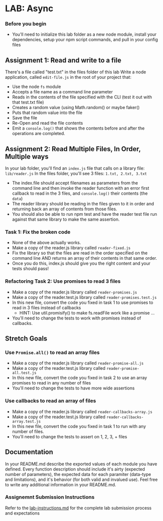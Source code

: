 # LAB: Async

### Before you begin
* You'll need to initialize this lab folder as a new node module, install your dependencies, setup your npm script commands, and pull in your config files

## Assignment 1: Read and write to a file
There's a file called "test.txt" in the files folder of this lab
Write a node application, called `edit-file.js` in the root of your project that:

  * Use the node `fs` module
  * Accepts a file name as a command line parameter
  * Reads in the contents of the file specified with the CLI (test it out with that test.txt file)
  * Creates a random value (using Math.random() or maybe faker()
  * Puts that random value into the file
  * Save the file
  * Re-Open and read the file contents
  * Emit a `console.log()` that shows the contents before and after the operations are completed.

## Assignment 2: Read Multiple Files, In Order, Multiple ways
In your lab folder, you'll find an `index.js` file that calls on a library file: `lib/reader.js`
In the files folder, you'll see 3 files: `1.txt, 2.txt, 3.txt`
* The index.file should accept filenames as parameters from the command line and then invoke the reader function with an error first callback to read in the 3 files, and `console.log()` their contents (the `data`)
* The reader library should be reading in the files given to it in order and returning back an array of contents from those files.
* You should also be able to run npm test and have the reader test file run against that same library to make the same assertion.

### Task 1: Fix the broken code
* None of the above actually works.
* Make a copy of the reader.js library called `reader-fixed.js`
* Fix the library so that the files are read in the order specified on the command line AND returns an array of their contents in that same order.
* Once you do this, index.js should give you the right content and your tests should pass!

### Refactoring Task 2: Use promises to read 3 files
* Make a copy of the reader.js library called `reader-promises.js`
* Make a copy of the reader.test.js library called `reader-promises.test.js`
* In this new file, convert the code you fixed in task 1 to use promises to read in 3 files instead of callbacks
  * HINT: Use util.promisify() to make fs.readFile work like a promise ...
* You'll need to change the tests to work with promises instead of callbacks.



## Stretch Goals
### Use `Promise.all()` to read an array files
* Make a copy of the reader.js library called `reader-promise-all.js`
* Make a copy of the reader.test.js library called `reader-promise-all.test.js`
* In this new file, convert the code you fixed in task 2 to use an array promises to read in any number of files
* You'll need to change the tests to have more wide assertions

### Use callbacks to read an array of files
* Make a copy of the reader.js library called `reader-callbacks-array.js`
* Make a copy of the reader.test.js library called `reader-callbacks-array.test.js`
* In this new file, convert the code you fixed in task 1 to run with any number of files.
* You'll need to change the tests to assert on 1, 2, 3, + files


##  Documentation
In your README.md describe the exported values of each module you have defined. Every function description should include it's airty (expected number of parameters), the expected data for each paramiter (data-type and limitations), and it's behavior (for both valid and invalued use). Feel free to write any additional information in your README.md.

### Assignemnt Submission Instructions
Refer to the [lab-instructions.md](../../../reference/submission-instructions/labs.md) for the complete lab submission process and expectations

